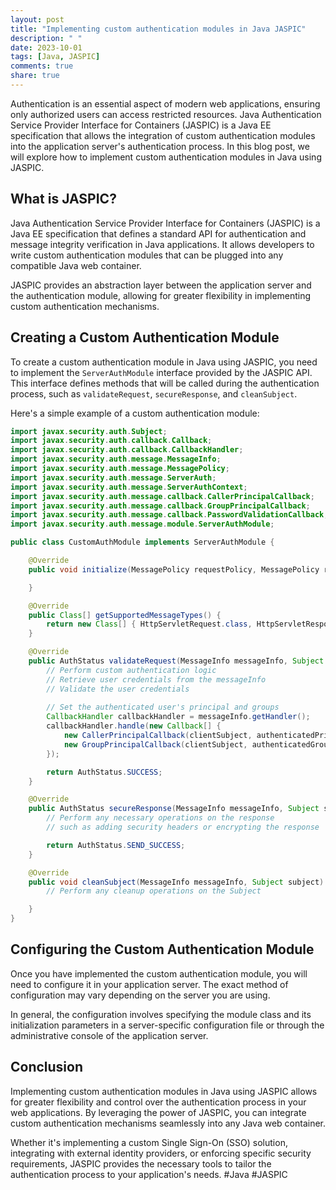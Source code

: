 ```yaml
---
layout: post
title: "Implementing custom authentication modules in Java JASPIC"
description: " "
date: 2023-10-01
tags: [Java, JASPIC]
comments: true
share: true
---
```


Authentication is an essential aspect of modern web applications, ensuring only authorized users can access restricted resources. Java Authentication Service Provider Interface for Containers (JASPIC) is a Java EE specification that allows the integration of custom authentication modules into the application server's authentication process. In this blog post, we will explore how to implement custom authentication modules in Java using JASPIC.

## What is JASPIC?

Java Authentication Service Provider Interface for Containers (JASPIC) is a Java EE specification that defines a standard API for authentication and message integrity verification in Java applications. It allows developers to write custom authentication modules that can be plugged into any compatible Java web container.

JASPIC provides an abstraction layer between the application server and the authentication module, allowing for greater flexibility in implementing custom authentication mechanisms.

## Creating a Custom Authentication Module

To create a custom authentication module in Java using JASPIC, you need to implement the `ServerAuthModule` interface provided by the JASPIC API. This interface defines methods that will be called during the authentication process, such as `validateRequest`, `secureResponse`, and `cleanSubject`.

Here's a simple example of a custom authentication module:

```java
import javax.security.auth.Subject;
import javax.security.auth.callback.Callback;
import javax.security.auth.callback.CallbackHandler;
import javax.security.auth.message.MessageInfo;
import javax.security.auth.message.MessagePolicy;
import javax.security.auth.message.ServerAuth;
import javax.security.auth.message.ServerAuthContext;
import javax.security.auth.message.callback.CallerPrincipalCallback;
import javax.security.auth.message.callback.GroupPrincipalCallback;
import javax.security.auth.message.callback.PasswordValidationCallback;
import javax.security.auth.message.module.ServerAuthModule;

public class CustomAuthModule implements ServerAuthModule {

    @Override
    public void initialize(MessagePolicy requestPolicy, MessagePolicy responsePolicy, CallbackHandler handler, @SuppressWarnings("rawtypes") Map options) throws AuthException {

    }

    @Override
    public Class[] getSupportedMessageTypes() {
        return new Class[] { HttpServletRequest.class, HttpServletResponse.class };
    }

    @Override
    public AuthStatus validateRequest(MessageInfo messageInfo, Subject clientSubject, Subject serviceSubject) throws AuthException {
        // Perform custom authentication logic
        // Retrieve user credentials from the messageInfo
        // Validate the user credentials
        
        // Set the authenticated user's principal and groups
        CallbackHandler callbackHandler = messageInfo.getHandler();
        callbackHandler.handle(new Callback[] {
            new CallerPrincipalCallback(clientSubject, authenticatedPrincipal),
            new GroupPrincipalCallback(clientSubject, authenticatedGroups)
        });

        return AuthStatus.SUCCESS;
    }

    @Override
    public AuthStatus secureResponse(MessageInfo messageInfo, Subject serviceSubject) throws AuthException {
        // Perform any necessary operations on the response
        // such as adding security headers or encrypting the response

        return AuthStatus.SEND_SUCCESS;
    }

    @Override
    public void cleanSubject(MessageInfo messageInfo, Subject subject) throws AuthException {
        // Perform any cleanup operations on the Subject

    }
}
```

## Configuring the Custom Authentication Module

Once you have implemented the custom authentication module, you will need to configure it in your application server. The exact method of configuration may vary depending on the server you are using. 

In general, the configuration involves specifying the module class and its initialization parameters in a server-specific configuration file or through the administrative console of the application server.

## Conclusion

Implementing custom authentication modules in Java using JASPIC allows for greater flexibility and control over the authentication process in your web applications. By leveraging the power of JASPIC, you can integrate custom authentication mechanisms seamlessly into any Java web container.

Whether it's implementing a custom Single Sign-On (SSO) solution, integrating with external identity providers, or enforcing specific security requirements, JASPIC provides the necessary tools to tailor the authentication process to your application's needs. #Java #JASPIC